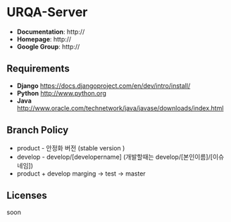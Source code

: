 # URQA-Server
* **Documentation**: http://
* **Homepage**: http://
* **Google Group**: http://

## Requirements
* **Django** https://docs.djangoproject.com/en/dev/intro/install/
* **Python** http://www.python.org
* **Java** http://www.oracle.com/technetwork/java/javase/downloads/index.html

## Branch Policy
* product - 안정화 버전 (stable version )
* develop - develop/[developername]  (개발할때는 develop/[본인이름]/[이슈네임])
* product + develop marging -> test -> master 

## Licenses
soon
